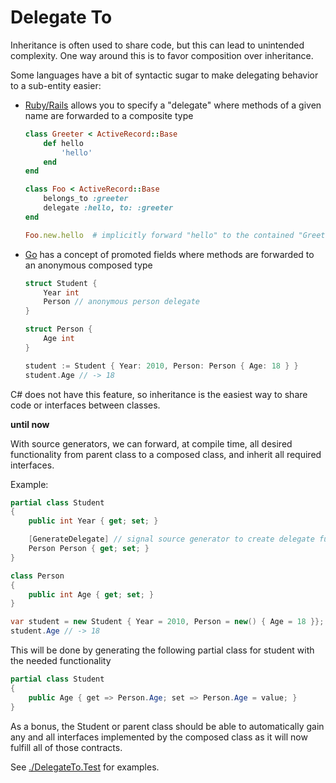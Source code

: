 # Delegate To

Inheritance is often used to share code, but this can lead to unintended complexity.
One way around this is to favor composition over inheritance.

Some languages have a bit of syntactic sugar to make delegating behavior to a sub-entity easier:
- [Ruby/Rails](https://apidock.com/rails/Module/delegate) allows you to specify a "delegate" where methods of a given name are forwarded to a composite type

    ```rb
    class Greeter < ActiveRecord::Base
        def hello
            'hello'
        end
    end

    class Foo < ActiveRecord::Base
        belongs_to :greeter
        delegate :hello, to: :greeter
    end

    Foo.new.hello  # implicitly forward "hello" to the contained "Greeter"
    ```

- [Go](https://www.geeksforgeeks.org/promoted-fields-in-golang-structure/) has a concept of promoted fields where methods are forwarded to an anonymous composed type

    ```go
    struct Student {
        Year int
        Person // anonymous person delegate
    }
    
    struct Person {
        Age int
    }

    student := Student { Year: 2010, Person: Person { Age: 18 } }
    student.Age // -> 18
    ```

C# does not have this feature, so inheritance is the easiest way to share code or interfaces between classes.

**until now**

With source generators, we can forward, at compile time, all desired functionality from parent class to a composed class, and inherit all required interfaces.

Example: 

```csharp
partial class Student
{
    public int Year { get; set; }

    [GenerateDelegate] // signal source generator to create delegate functions
    Person Person { get; set; }
}

class Person
{
    public int Age { get; set; }
}

var student = new Student { Year = 2010, Person = new() { Age = 18 }};
student.Age // -> 18

```

This will be done by generating the following partial class for student with the needed functionality


```cs
partial class Student
{
    public Age { get => Person.Age; set => Person.Age = value; }
}
```

As a bonus, the Student or parent class should be able to automatically gain any and all interfaces implemented by the composed class as it will now fulfill all of those contracts.

See [./DelegateTo.Test](./DelegateTo.Test) for examples.
